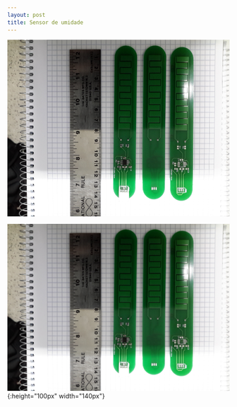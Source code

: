 ```yaml
---
layout: post
title: Sensor de umidade
---
```


<img src="20160630_172031.jpg" alt="Sensor capacitivo de umidade do solo" height="400" width="640">


!["Sensor capacitivo de umidade do solo"](20160630_172031.jpg){:height="100px" width="140px"}
